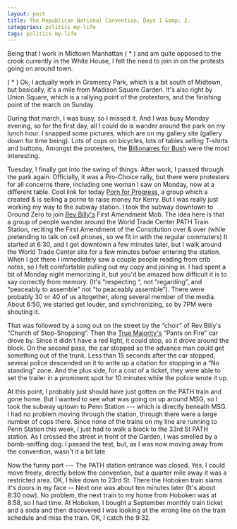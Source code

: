 ```yaml
---
layout: post
title: The Republican National Convention, Days 1 &amp; 2.
categories: politics my-life
tags: politics my-life
---
```

Being that I work in Midtown Manhattan ( * ) and am quite opposed to the crook currently in the White House, I felt the need to join in on the protests going on around town.

( * ) Ok, I actually work in Gramercy Park, which is a bit south of Midtown, but basically, it's a mile from Madison Square Garden.  It's also right by Union Square, which is a rallying point of the protestors, and the finishing point of the march on Sunday.

During that march, I was busy, so I missed it.  And I was busy Monday evening, so for the first day, all I could do is wander around the park on my lunch hour.  I snapped some pictures, which are on my gallery site  (gallery down for time being). Lots of cops on bicycles, lots of tables selling T-shirts and buttons.  Amongst the protesters, the [Billionaires for Bush](http://www.BillionairesforBush.com) were the most interesting.

Tuesday, I finally got into the swing of things.  After work, I passed through the park again. Officially, it was a Pro-Choice rally, but there were protesters for all concerns there, including one woman I saw on Monday, now at a different table. Cool link for today  [Porn for Progress](http://www.PornforProgress.com), a group which a created & is selling a porno to raise money for Kerry.  But I was really just working my way to the subway station.  I took the subway downtown to Ground Zero to join [Rev Billy's](http://www.revbilly.com) First Amendment  Mob.  The idea here is that a group of people wander around the World Trade Center PATH Train Station, reciting the First Amendment of the Constitution over & over (while pretending to talk on  cell phones, so we fit in with the regular commuters)   It started at 6:30, and I got downtown a few minutes later, but I walk around the World Trade Center site for a few minutes befoer entering the station.  When I got there I immediately saw a couple people reading from crib notes, so I felt comfortable pulling out my copy and joining in.  I had spent a bit of Monday night memorizing it, but you'd be amazed how difficult it is to say correctly from memory.  (It's &#8220;respecting &#8220;, not &#8220;regarding&#8221;, and &#8220;peaceably to assemble&#8221; not &#8220;to peaceably assemble&#8221;). There were probably 30 or 40 of us altogether, along several member of the media.  About 6:50, we started get louder, and synchronizing, so by 7PM were shouting it.

That was followed by a song out on the street by the &#8220;choir&#8221; of Rev Billy's &#8220;Church of Stop-Shopping&#8221;.  Then the [True Majority's](http://www.TrueMajority.org) &#8220;Pants on Fire&#8221; car drove by.  Since it didn't have a red light, it could stop, so it drove around the block.  On the second pass, the car stopped so the advance man could get something out of the trunk.  Less than 15 seconds after the car stopped, several police descended on it to write up a citation for stopping in a &#8220;No standing&#8221; zone.  And the plus side, for a cost of a ticket, they were able to set the trailer in a prominent spot for 10 minutes while the police wrote it up.

At this point, I probably just should have just gotten on the PATH train and gone home. But I wanted to see what was going on up around  MSG, so I took the subway uptown to Penn Station --- which is directly beneath MSG. I had no problem moving through the station, through there were a large number of cops there. Since none of the trains on my line are running to Penn Station this week, I just had to walk a block to the 33rd St  PATH station.  As I crossed the street in front of the Garden, I was smelled by a bomb-sniffing dog.  I passed the test, but, as I was now moving away from the convention, wasn't it a bit late 

Now the funny part --- The PATH station entrance was closed. Yes, I could move freely, directly below the convention, but a quarter mile away it was a restricted area. OK, I hike down to 23rd St.  There the Hoboken train slams it's doors in my face -- Next one was about ten minutes later (It's about 8:30 now).  No problem, the next train to my home from Hoboken was at 8:58, so I had time.  At Hoboken, I bought a September monthly train ticket and a soda and then discovered I was looking at the wrong line on the train schedule and miss the train.  OK, I catch the 9:32.


